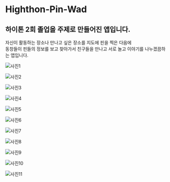 # Highthon-Pin-Wad
## 하이톤 2회 졸업을 주제로 만들어진 앱입니다.  

자신이 활동하는 장소나 만나고 싶은 장소를 지도에 핀을 찍은 다음에  
동창들이 핀들의 정보를 보고 찾아가서 친구들을 만나고 서로 놀고 이야기를 나누겠끔하는 앱입니다.

![사진1](https://github.com/SeungYongSon/Highthon-Pin-Wad/tree/master/AppInfo/1.png "1")

![사진2](https://github.com/SeungYongSon/Highthon-Pin-Wad/tree/master/AppInfo/2.png "2")

![사진3](https://github.com/SeungYongSon/Highthon-Pin-Wad/tree/master/AppInfo/3.png "3")

![사진4](https://github.com/SeungYongSon/Highthon-Pin-Wad/tree/master/AppInfo/4.png "4")

![사진5](https://github.com/SeungYongSon/Highthon-Pin-Wad/tree/master/AppInfo/5.png "5")

![사진6](https://github.com/SeungYongSon/Highthon-Pin-Wad/tree/master/AppInfo/6.png "6")

![사진7](https://github.com/SeungYongSon/Highthon-Pin-Wad/tree/master/AppInfo/7.png "7")

![사진8](https://github.com/SeungYongSon/Highthon-Pin-Wad/tree/master/AppInfo/8.png "8")

![사진9](https://github.com/SeungYongSon/Highthon-Pin-Wad/tree/master/AppInfo/9.png "9")

![사진10](https://github.com/SeungYongSon/Highthon-Pin-Wad/tree/master/AppInfo/10.png "10")

![사진11](https://github.com/SeungYongSon/Highthon-Pin-Wad/tree/master/AppInfo/11.png "11")

